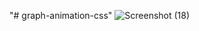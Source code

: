 "# graph-animation-css" 
![Screenshot (18)](https://user-images.githubusercontent.com/86121130/211311395-c6c6329a-4e53-4c24-8da5-de2bb09214f2.png)
